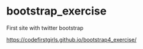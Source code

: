 # bootstrap_exercise
First site with twitter bootstrap

https://codefirstgirls.github.io/bootstrap4_exercise/
